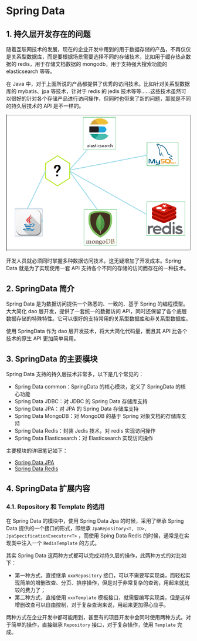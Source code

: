 # Spring Data

## 1. 持久层开发存在的问题

随着互联网技术的发展，现在的企业开发中用到的用于数据存储的产品，不再仅仅是关系型数据库，而是要根据场景需要选择不同的存储技术，比如用于缓存热点数据的 redis，用于存储文档数据的 mongodb，用于支持强大搜索功能的 elasticsearch 等等。

在 Java 中，对于上面所说的产品都提供了优秀的访问技术。比如针对关系型数据库的 mybatis、jpa 等技术，针对于 redis 的 jedis 技术等等……这些技术虽然可以很好的针对各个存储产品进行访问操作，但同时也带来了新的问题，那就是不同的持久层技术的 API 是不一样的。

![](images/151014721220242.png)

开发人员就必须同时掌握多种数据访问技术，这无疑增加了开发成本。Spring Data 就是为了实现使用一套 API 支持各个不同的存储的访问而存在的一种技术。

## 2. SpringData 简介

Spring Data 是为数据访问提供一个熟悉的、一致的、基于 Spring 的编程模型。大大简化 dao 层开发，提供了一套统一的数据访问 API，同时还保留了各个底层数据存储的特殊特性。它可以很好的支持常用的关系型数据库和非关系型数据库。

使用 SpringData 作为 dao 层开发技术，将大大简化代码量，而且其 API 比各个技术的原生 API 更加简单易用。

## 3. SpringData 的主要模块

Spring Data 支持的持久层技术非常多，以下是几个常见的：

- Spring Data common：SpringData 的核心模块，定义了 SpringData 的核心功能
- Spring Data JDBC：对 JDBC 的 Spring Data 存储库支持
- Spring Data JPA：对 JPA 的 Spring Data 存储库支持
- Spring Data MongoDB：对 MongoDB 的基于 Spring 对象文档的存储库支持
- Spring Data Redis：封装 Jedis 技术，对 redis 实现访问操作
- Spring Data Elasticsearch：对 Elasticsearch 实现访问操作

主要模块的详细笔记如下：

- [Spring Data JPA](/02-后端框架/04-Spring-Data/01-Spring-Data-JPA)
- [Spring Data Redis](/02-后端框架/04-Spring-Data/02-Spring-Data-Redis)

## 4. SpringData 扩展内容

### 4.1. Repository 和 Template 的选用

在 Spring Data 的模块中，使用 Spring Data Jpa 的时候，采用了继承 Spring Data 提供的一个接口的形式，即继承 `JpaRepository<T, ID>, JpaSpecificationExecutor<T>` ，而使用 Sping Data Redis 的时候，通常是在实现类中注入一个 `RedisTemplate` 的方式。

其实 Spring Data 这两种方式都可以完成对持久层的操作，此两种方式的对比如下：

- 第一种方式，直接继承 `xxxRepository` 接口，可以不需要写实现类，而轻松实现简单的增删改查、分页、排序操作，但是对于非常复杂的查询，用起来就比较的费力了；
- 第二种方式，直接使用 `xxxTemplate` 模板接口，就需要编写实现类，但是这样增删改查可以自由控制，对于复杂查询来说，用起来更加得心应手。

两种方式在企业开发中都可能用到，甚至有的项目开发中会同时使用两种方式。对于简单的操作，直接继承 `Repository` 接口，对于复杂操作，使用 `Template` 完成。
